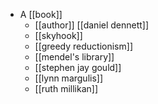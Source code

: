 - A [[book]]
  - [[author]] [[daniel dennett]]
  - [[skyhook]]
  - [[greedy reductionism]]
  - [[mendel's library]]
  - [[stephen jay gould]]
  - [[lynn margulis]]
  - [[ruth millikan]]